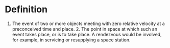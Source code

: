 # Definition

1.  The event of two or more objects meeting with zero relative velocity
    at a preconceived time and place. 2. The point in space at which
    such an event takes place, or is to take place. A rendezvous would
    be involved, for example, in servicing or resupplying a space
    station.
